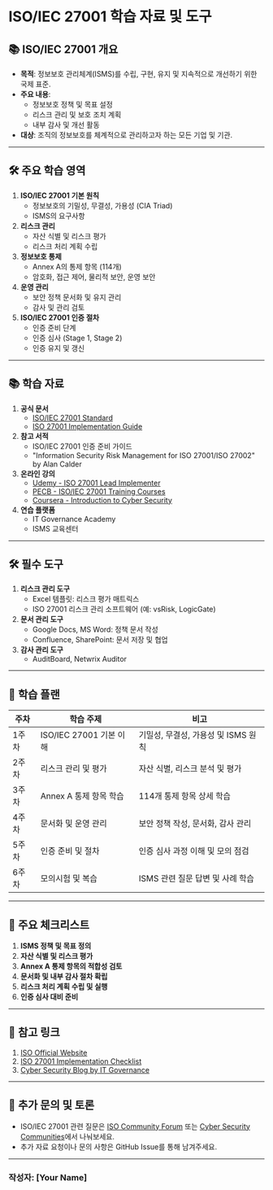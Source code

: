 # ISO/IEC 27001 학습 자료 및 도구

## 📚 ISO/IEC 27001 개요
- **목적**: 정보보호 관리체계(ISMS)를 수립, 구현, 유지 및 지속적으로 개선하기 위한 국제 표준.
- **주요 내용**:
  - 정보보호 정책 및 목표 설정
  - 리스크 관리 및 보호 조치 계획
  - 내부 감사 및 개선 활동
- **대상**: 조직의 정보보호를 체계적으로 관리하고자 하는 모든 기업 및 기관.

---

## 🛠️ 주요 학습 영역
1. **ISO/IEC 27001 기본 원칙**
   - 정보보호의 기밀성, 무결성, 가용성 (CIA Triad)
   - ISMS의 요구사항
2. **리스크 관리**
   - 자산 식별 및 리스크 평가
   - 리스크 처리 계획 수립
3. **정보보호 통제**
   - Annex A의 통제 항목 (114개)
   - 암호화, 접근 제어, 물리적 보안, 운영 보안
4. **운영 관리**
   - 보안 정책 문서화 및 유지 관리
   - 감사 및 관리 검토
5. **ISO/IEC 27001 인증 절차**
   - 인증 준비 단계
   - 인증 심사 (Stage 1, Stage 2)
   - 인증 유지 및 갱신

---

## 📚 학습 자료
1. **공식 문서**
   - [ISO/IEC 27001 Standard](https://www.iso.org/standard/54534.html)
   - [ISO 27001 Implementation Guide](https://www.iso.org/)
2. **참고 서적**
   - ISO/IEC 27001 인증 준비 가이드
   - "Information Security Risk Management for ISO 27001/ISO 27002" by Alan Calder
3. **온라인 강의**
   - [Udemy - ISO 27001 Lead Implementer](https://www.udemy.com/)
   - [PECB - ISO/IEC 27001 Training Courses](https://pecb.com/)
   - [Coursera - Introduction to Cyber Security](https://www.coursera.org/)
4. **연습 플랫폼**
   - IT Governance Academy
   - ISMS 교육센터

---

## 🛠️ 필수 도구
1. **리스크 관리 도구**
   - Excel 템플릿: 리스크 평가 매트릭스
   - ISO 27001 리스크 관리 소프트웨어 (예: vsRisk, LogicGate)
2. **문서 관리 도구**
   - Google Docs, MS Word: 정책 문서 작성
   - Confluence, SharePoint: 문서 저장 및 협업
3. **감사 관리 도구**
   - AuditBoard, Netwrix Auditor

---

## 📝 학습 플랜
| 주차  | 학습 주제                          | 비고                                  |
|-------|-----------------------------------|---------------------------------------|
| 1주차 | ISO/IEC 27001 기본 이해           | 기밀성, 무결성, 가용성 및 ISMS 원칙   |
| 2주차 | 리스크 관리 및 평가               | 자산 식별, 리스크 분석 및 평가         |
| 3주차 | Annex A 통제 항목 학습            | 114개 통제 항목 상세 학습             |
| 4주차 | 문서화 및 운영 관리               | 보안 정책 작성, 문서화, 감사 관리     |
| 5주차 | 인증 준비 및 절차                 | 인증 심사 과정 이해 및 모의 점검      |
| 6주차 | 모의시험 및 복습                  | ISMS 관련 질문 답변 및 사례 학습      |

---

## 📑 주요 체크리스트
1. **ISMS 정책 및 목표 정의**
2. **자산 식별 및 리스크 평가**
3. **Annex A 통제 항목의 적합성 검토**
4. **문서화 및 내부 감사 절차 확립**
5. **리스크 처리 계획 수립 및 실행**
6. **인증 심사 대비 준비**

---

## 📌 참고 링크
1. [ISO Official Website](https://www.iso.org/)
2. [ISO 27001 Implementation Checklist](https://www.itgovernance.co.uk/iso27001-checklist)
3. [Cyber Security Blog by IT Governance](https://www.itgovernance.co.uk/blog)

---

## 💬 추가 문의 및 토론
- ISO/IEC 27001 관련 질문은 [ISO Community Forum](https://www.iso.org/) 또는 [Cyber Security Communities](https://www.cybersecurityforums.com/)에서 나눠보세요.
- 추가 자료 요청이나 문의 사항은 GitHub Issue를 통해 남겨주세요.

---

### 작성자: **[Your Name]**
